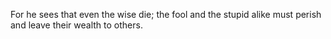 For he sees that even the wise die; the fool and the stupid alike must perish and leave their wealth to others.
